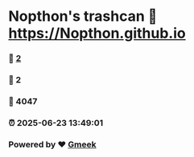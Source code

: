# Nopthon's trashcan :link: https://Nopthon.github.io 
### :page_facing_up: [2](https://Nopthon.github.io/tag.html) 
### :speech_balloon: 2 
### :hibiscus: 4047 
### :alarm_clock: 2025-06-23 13:49:01 
### Powered by :heart: [Gmeek](https://github.com/Meekdai/Gmeek)
